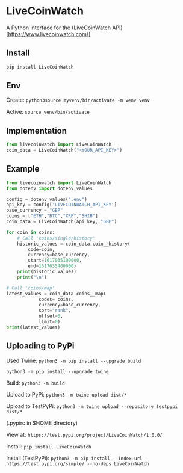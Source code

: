 # LiveCoinWatch

A Python interface for the (LiveCoinWatch API)[https://www.livecoinwatch.com/]

## Install

```bash
pip install LiveCoinWatch
```

## Env
Create: ``python3source myvenv/bin/activate -m venv venv``

Active: ``source venv/bin/activate``

## Implementation

```python
from livecoinwatch import LiveCoinWatch
coin_data = LiveCoinWatch("<YOUR_API_KEY>")
```

## Example

```python
from livecoinwatch import LiveCoinWatch
from dotenv import dotenv_values

config = dotenv_values(".env")
api_key = config['LIVECOINWATCH_API_KEY']
base_currency = "GBP"
coins = ["ETH","BTC","XRP","SHIB"]
coin_data = LiveCoinWatch(api_key, "GBP")

for coin in coins:
    # Call 'coins/single/history'
    historic_values = coin_data.coin__history(
        code=coin,
        currency=base_currency,
        start=1617035100000,
        end=1617035400000)
    print(historic_values)
    print("\n")

# Call 'coins/map'
latest_values = coin_data.coins__map(
            codes= coins,
            currency=base_currency,
            sort="rank",
            offset=0,
            limit=0)
print(latest_values)
```

## Uploading to PyPi
Used Twine: ```python3 -m pip install --upgrade build```

```python3 -m pip install --upgrade twine```

Build: ```python3 -m build```

Upload to PyPi: ```python3 -m twine upload dist/*```

Upload to TestPyPi: ```python3 -m twine upload --repository testpypi dist/*```

(.pypirc in $HOME directory)

View at: ```https://test.pypi.org/project/LiveCoinWatch/1.0.0/```

Install: ``pip install LiveCoinWatch``

Install (TestPyPi): ``python3 -m pip install --index-url https://test.pypi.org/simple/ --no-deps LiveCoinWatch``
